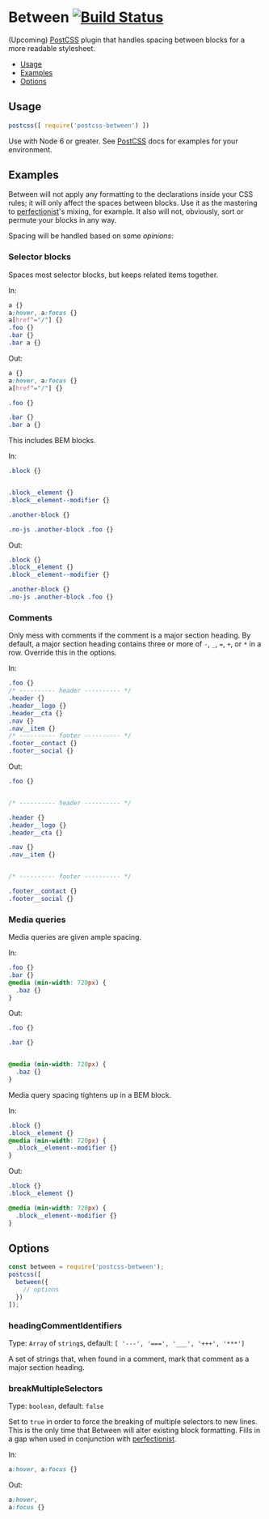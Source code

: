 # Between [![Build Status](https://travis-ci.org/tjgavlick/postcss-between.svg?branch=master)](https://travis-ci.org/tjgavlick/postcss-between)

(Upcoming) [PostCSS] plugin that handles spacing between blocks for a more readable stylesheet.

- [Usage](#usage)
- [Examples](#examples)
- [Options](#options)

## Usage

```js
postcss([ require('postcss-between') ])
```

Use with Node 6 or greater. See [PostCSS] docs for examples for your environment.

## Examples

Between will not apply any formatting to the declarations inside your CSS rules; it will only affect the spaces between blocks. Use it as the mastering to [perfectionist](https://www.npmjs.com/package/perfectionist)'s mixing, for example. It also will not, obviously, sort or permute your blocks in any way.

Spacing will be handled based on some *opinions*:

### Selector blocks

Spaces most selector blocks, but keeps related items together.

In:

```css
a {}
a:hover, a:focus {}
a[href^="/"] {}
.foo {}
.bar {}
.bar a {}
```

Out:

```css
a {}
a:hover, a:focus {}
a[href^="/"] {}

.foo {}

.bar {}
.bar a {}
```

This includes BEM blocks.

In:

```css
.block {}


.block__element {}
.block__element--modifier {}

.another-block {}

.no-js .another-block .foo {}
```

Out:

```css
.block {}
.block__element {}
.block__element--modifier {}

.another-block {}
.no-js .another-block .foo {}
```

### Comments

Only mess with comments if the comment is a major section heading. By default, a major section heading contains three or more of `-`, `_`, `=`, `+`, or `*` in a row. Override this in the options.

In:

```css
.foo {}
/* ---------- header ---------- */
.header {}
.header__logo {}
.header__cta {}
.nav {}
.nav__item {}
/* ---------- footer ---------- */
.footer__contact {}
.footer__social {}
```

Out:

```css
.foo {}


/* ---------- header ---------- */

.header {}
.header__logo {}
.header__cta {}

.nav {}
.nav__item {}


/* ---------- footer ---------- */

.footer__contact {}
.footer__social {}
```

### Media queries

Media queries are given ample spacing.

In:

```css
.foo {}
.bar {}
@media (min-width: 720px) {
  .baz {}
}
```

Out:

```css
.foo {}

.bar {}


@media (min-width: 720px) {
  .baz {}
}
```

Media query spacing tightens up in a BEM block.

In:

```css
.block {}
.block__element {}
@media (min-width: 720px) {
  .block__element--modifier {}
}
```

Out:

```css
.block {}
.block__element {}

@media (min-width: 720px) {
  .block__element--modifier {}
}
```

[PostCSS]: https://github.com/postcss/postcss


## Options

```js
const between = require('postcss-between');
postcss([
  between({
    // options
  })
]);
```

### headingCommentIdentifiers

Type: `Array` of `string`s, default: `[ '---', '===', '___', '+++', '***']`

A set of strings that, when found in a comment, mark that comment as a major section heading.

### breakMultipleSelectors

Type: `boolean`, default: `false`

Set to `true` in order to force the breaking of multiple selectors to new lines. This is the only time that Between will alter existing block formatting. Fills in a gap when used in conjunction with [perfectionist](https://www.npmjs.com/package/perfectionist).

In:

```css
a:hover, a:focus {}
```

Out:

```css
a:hover,
a:focus {}
```
